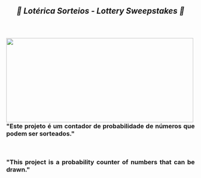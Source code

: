 <!--=====TITULO=====-->
<section>
  <h1 align="center"><b><i>	&#x1F3B0 Lotérica Sorteios - Lottery Sweepstakes &#x1F3B0<br><br></i></b></h1>
</section>
<!--=====TITULO=====-->

<!--=====SUBTITULO=====-->
<section>
  <div>
    <br>
    <img align="left" height="225" width="500"src="https://github.com/JapaScripter/Project_Sorteio/blob/main/assets/%23Lot%C3%A9rica_Sorteio%23.PNG" />
    <h3 align="justify">"Este projeto é um contador de probabilidade de números que podem ser sorteados."</h3>
    <br>
    <h3 align="justify">"This project is a probability counter of numbers that can be drawn."</h3>
  </div>
</section>
<br>
<!--=====SUBTITULO=====-->
